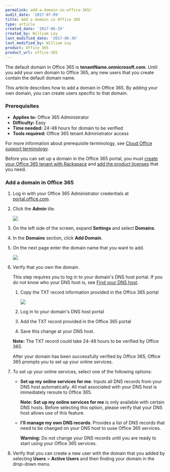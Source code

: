 ```yaml
---
permalink: add-a-domain-in-office-365/
audit_date: '2017-07-09'
title: Add a domain in Office 365
type: article
created_date: '2017-06-29'
created_by: William Loy
last_modified_date: '2017-06-30'
last_modified_by: William Loy
product: Office 365
product_url: office-365
---
```


The default domain in Office 365 is **tenantName.onmicrosoft.com**.  Until you add your own domain to Office 365, any new users that you create contain the default domain name.

This article describes how to add a domain in Office 365. By adding your own domain, you can create users specific to that domain.

### Prerequisites

- **Applies to:** Office 365 Administrator
- **Difficulty:** Easy
- **Time needed:** 24-48 hours for domain to be verified
- **Tools required:**  Office 365 tenant Administrator access

For more information about prerequisite terminology, see [Cloud Office support terminology](/how-to/cloud-office-support-terminology/).

Before you can set up a domain in the Office 365 portal, you must [create your Office 365 tenant with Rackspace](/how-to/office-365/set-up-office-365/) and [add the product licenses](/how-to/add-an-office-365-license/) that you need.

### Add a domain in Office 365

1. Log in with your Office 365 Administrator credentials at [portal.office.com](portal.office.com).

2. Click the **Admin** tile.

   <img src="{% asset_path office-365/add-a-domain-in-office-365/add-domain-in-o365-sc1.png %}" />

3. On the left side of the screen, expand **Settings** and select **Domains**.
4. In the **Domains** section, click **Add Domain**.
5. On the next page enter the domain name that you want to add.

   <img src="{% asset_path office-365/add-a-domain-in-office-365/add-domain-in-o365-sc2.png %}" />

6. Verify that you own the domain.

   This step requires you to log in to your domain's DNS host portal. If you do not know who your DNS host is, see [Find your DNS host](/how-to/find-your-dns-host/).

    1. Copy the TXT record information provided in the Office 365 portal

        <img src="{% asset_path office-365/add-a-domain-in-office-365/add-domain-in-o365-sc3.png %}" />

    2. Log in to your domain's DNS host portal

    3. Add the TXT record provided in the Office 365 portal

    4. Save this change at your DNS host.

    **Note:** The TXT record could take 24-48 hours to be verified by Office 365.

    After your domain has been successfully verified by Office 365, Office 365 prompts you to set up your online services.

7. To set up your online services, select one of the following options:

    - **Set up my online services for me**: Inputs all DNS records from your DNS host automatically. All mail associated with your DNS host is immediately reroute to Office 365.

      **Note:** **Set up my online services for me** is only available with certain DNS hosts. Before selecting this option, please verify that your DNS host allows use of this feature.

    - **I'll manage my own DNS records**: Provides a list of DNS records that need to be changed on your DNS host to uuse Office 365 services.

      **Warning:** Do not change your DNS records until you are ready to start using your Office 365 services.

8. Verify that you can create a new user with the domain that you added by selecting **Users** > **Active Users** and then finding your domain in the drop-down menu.
